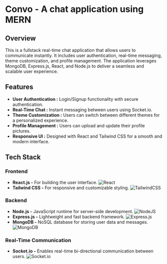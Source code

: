 # Convo - A chat application using MERN

## Overview
This is a fullstack real-time chat application that allows users to communicate instantly. It includes user authentication, real-time messaging, theme customization, and profile management. The application leverages MongoDB, Express.js, React, and Node.js to deliver a seamless and scalable user experience.
## Features
- **User Authentication :** Login/Signup functionality with secure authentication.
- **Real-Time Chat :** Instant messaging between users using Socket.io.
- **Theme Customization :** Users can switch between different themes for a personalized experience.
- **Profile Management :** Users can upload and update their profile pictures.
- **Responsive UI :** Designed with React and Tailwind CSS for a smooth and modern interface.

## Tech Stack

### **Frontend**

- **React.js -** For building the user interface. ![React](https://img.shields.io/badge/react-%2320232a.svg?style=for-the-badge&logo=react&logoColor=%2361DAFB)
- **Tailwind CSS -** For responsive and customizable styling. ![TailwindCSS](https://img.shields.io/badge/tailwindcss-%2338B2AC.svg?style=for-the-badge&logo=tailwind-css&logoColor=white)

### **Backend**
- **Node.js -** JavaScript runtime for server-side development. ![NodeJS](https://img.shields.io/badge/node.js-6DA55F?style=for-the-badge&logo=node.js&logoColor=white)
- **Express.js -** Lightweight and fast backend framework. ![Express.js](https://img.shields.io/badge/express.js-%23404d59.svg?style=for-the-badge&logo=express&logoColor=%2361DAFB)
- **MongoDB -** NoSQL database for storing user data and messages. ![MongoDB](https://img.shields.io/badge/MongoDB-%234ea94b.svg?style=for-the-badge&logo=mongodb&logoColor=white)

### **Real-Time Communication**
- **Socket.io -** Enables real-time bi-directional communication between users. ![Socket.io](https://img.shields.io/badge/Socket.io-black?style=for-the-badge&logo=socket.io&badgeColor=010101)












